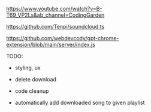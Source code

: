 https://www.youtube.com/watch?v=B-T69_VP2Ls&ab_channel=CodingGarden

https://github.com/Tenpi/soundcloud.ts

https://github.com/webdevcody/gpt-chrome-extension/blob/main/server/index.js


TODO:

- styling, ux

- delete download

- code cleanup

- automatically add downloaded song to given playlist